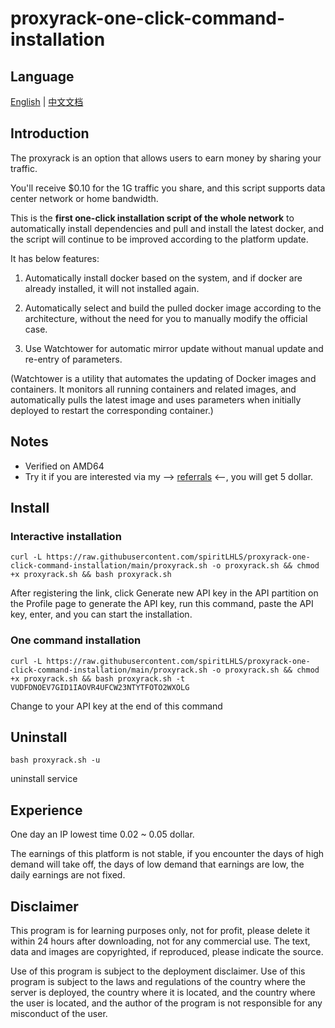 # proxyrack-one-click-command-installation

## Language

[English](README.md) | [中文文档](README_zh.md)

## **Introduction**

The proxyrack is an option that allows users to earn money by sharing your traffic.

You'll receive $0.10 for the 1G traffic you share, and this script supports data center network or home bandwidth.

This is the **first one-click installation script of the whole network** to automatically install dependencies and pull and install the latest docker, and the script will continue to be improved according to the platform update.

It has below features:

1. Automatically install docker based on the system, and if docker are already installed, it will not installed again.

2. Automatically select and build the pulled docker image according to the architecture, without the need for you to manually modify the official case.

3. Use Watchtower for automatic mirror update without manual update and re-entry of parameters.

(Watchtower is a utility that automates the updating of Docker images and containers. It monitors all running containers and related images, and automatically pulls the latest image and uses parameters when initially deployed to restart the corresponding container.)

## Notes

- Verified on AMD64
- Try it if you are interested via my --> [referrals](https://peer.proxyrack.com/ref/p28h60vn6bq3pznzx4bjuocdwqb5lrlb2tf3fksy) <--, you will get 5 dollar.

## Install

### Interactive installation

```shell
curl -L https://raw.githubusercontent.com/spiritLHLS/proxyrack-one-click-command-installation/main/proxyrack.sh -o proxyrack.sh && chmod +x proxyrack.sh && bash proxyrack.sh
```

After registering the link, click Generate new API key in the API partition on the Profile page to generate the API key, run this command, paste the API key, enter, and you can start the installation.

### One command installation

```shell
curl -L https://raw.githubusercontent.com/spiritLHLS/proxyrack-one-click-command-installation/main/proxyrack.sh -o proxyrack.sh && chmod +x proxyrack.sh && bash proxyrack.sh -t VUDFDNOEV7GID1IAOVR4UFCW23NTYTFOTO2WXOLG
```

Change to your API key at the end of this command

## Uninstall

```shell
bash proxyrack.sh -u
```

uninstall service

## Experience

One day an IP lowest time 0.02 ~ 0.05 dollar.

The earnings of this platform is not stable, if you encounter the days of high demand will take off, the days of low demand that earnings are low, the daily earnings are not fixed.

## Disclaimer

This program is for learning purposes only, not for profit, please delete it within 24 hours after downloading, not for any commercial use. The text, data and images are copyrighted, if reproduced, please indicate the source.

Use of this program is subject to the deployment disclaimer. Use of this program is subject to the laws and regulations of the country where the server is deployed, the country where it is located, and the country where the user is located, and the author of the program is not responsible for any misconduct of the user.
